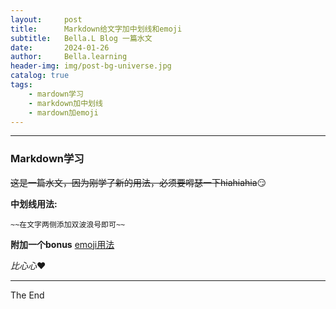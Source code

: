```yaml
---
layout:     post
title:      Markdown给文字加中划线和emoji
subtitle:   Bella.L Blog 一篇水文
date:       2024-01-26
author:     Bella.learning
header-img: img/post-bg-universe.jpg
catalog: true
tags:
    - mardown学习
    - markdown加中划线
    - mardown加emoji
---
```


***

### Markdown学习

~~这是一篇水文，因为刚学了新的用法，必须要嘚瑟一下hiahiahia~~:smirk:

**中划线用法:**

```
~~在文字两侧添加双波浪号即可~~
```
**附加一个bonus**
[emoji用法](https://gist.github.com/rxaviers/7360908)

*比心心*:heart:

***
The End
